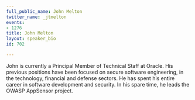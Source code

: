 ```yaml
---
full_public_name: John Melton
twitter_name: _jtmelton
events:
- 1276
title: John Melton
layout: speaker_bio
id: 702

---
```

John is currently a Principal Member of Technical Staff at Oracle. His previous positions have been focused on secure software engineering, in the technology, financial and defense sectors. He has spent his entire career in software development and security. In his spare time, he leads the OWASP AppSensor project.